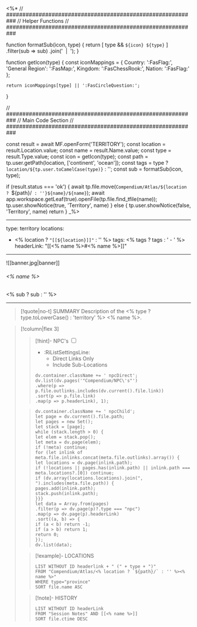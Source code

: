 <%*
// ###########################################################
//                        Helper Functions
// ###########################################################

function formatSub(icon, type) {
	return [
		type && `${icon} ${type}`
	]
  	.filter(sub => sub)
  	.join('&nbsp;&nbsp;|&nbsp;&nbsp;');
}

function getIcon(type) {
  	const iconMappings = {
    	Country: ':FasFlag:',
    	'General Region': ':FasMap:',
    	Kingdom: ':FasChessRook:',
    	Nation: ':FasFlag:'
  	};

  	return iconMappings[type] || ':FasCircleQuestion:';
}

// ###########################################################
//                        Main Code Section
// ###########################################################

const result = await MF.openForm('TERRITORY');
const location = result.Location.value;
const name = result.Name.value;
const type = result.Type.value;
const icon = getIcon(type);
const path = tp.user.getPath(location, ['continent', 'ocean']);
const tags = type ? `location/${tp.user.toCamelCase(type)}` : '';
const sub = formatSub(icon, type);

if (result.status === 'ok') {
    await tp.file.move(`Compendium/Atlas/${location ? `${path}/` : ''}${name}/${name}`);
    await app.workspace.getLeaf(true).openFile(tp.file.find_tfile(name));
    tp.user.showNotice(true, 'Territory', name)
} else {
    tp.user.showNotice(false, 'Territory', name)
    return
}
_%>

---
type: territory
locations:
- <% location ? `"[[${location}]]"` : '' %>
tags:
<% tags ? tags : ' - ' %>
headerLink: "[[<% name %>#<% name %>]]"
---

![[banner.jpg|banner]]
###### <% name %>
<span class="sub2"><% sub ? sub : '' %></span>
___

> [!quote|no-t] SUMMARY
> Description of the <% type ? type.toLowerCase() : 'territory' %> <% name %>.


> [!column|flex 3]
>>[!hint]- NPC's
>><input type="checkbox" id="npc"/><ul class="sortMenu"><li class="sortIcon">:RiListSettingsLine:<ul class="dropdown npcedit"><li><label for="npc" class="directLabel active">Direct Links Only</label></li><li><label for="npc" class="childLabel">Include Sub-Locations</label></li></ul></li></ul>
>>```dataviewjs
>>dv.container.className += ' npcDirect';
>>dv.list(dv.pages('"Compendium/NPC\'s"')
>>.where(p => p.file.outlinks.includes(dv.current().file.link))
>>.sort(p => p.file.link)
>>.map(p => p.headerLink), 1);
>
>>```dataviewjs
>>dv.container.className += ' npcChild';
>>let page = dv.current().file.path;
>>let pages = new Set();
>>let stack = [page];
>>while (stack.length > 0) {
>>let elem = stack.pop();
>>let meta = dv.page(elem);
>>if (!meta) continue;
>>for (let inlink of meta.file.inlinks.concat(meta.file.outlinks).array()) {
>>let locations = dv.page(inlink.path);
>>if (!locations || pages.has(inlink.path) || inlink.path === meta.locations?.[0]) continue;
>>if (dv.array(locations.locations).join(", ").includes(meta.file.path)) {
>>pages.add(inlink.path);
>>stack.push(inlink.path);
>>}}}
>>let data = Array.from(pages)
>>.filter(p => dv.page(p)?.type === "npc")
>>.map(p => dv.page(p).headerLink)
>>.sort((a, b) => {
>>if (a < b) return -1;
>>if (a > b) return 1;
>>return 0;
>>});
>>dv.list(data);
> 
>>[!example]- LOCATIONS
>>```dataview
>>LIST WITHOUT ID headerlink + " (" + type + ")"
>>FROM "Compendium/Atlas/<% location ? `${path}/` : '' %><% name %>"
>>WHERE type="province"
>>SORT file.name ASC
>
>>[!note]- HISTORY
>>```dataview
>>LIST WITHOUT ID headerLink
>>FROM "Session Notes" AND [[<% name %>]]
>>SORT file.ctime DESC